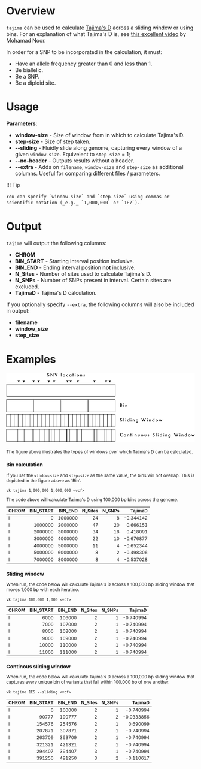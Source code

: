 # Overview

`tajima` can be used to calculate [Tajima's D](https://en.wikipedia.org/wiki/Tajima%27s_D) across a sliding window or using bins. For an explanation of what Tajima's D is, see [this excellent video](https://www.youtube.com/watch?v=wiyay4YMq2A) by Mohamad Noor.

In order for a SNP to be incorporated in the calculation, it must:

* Have an allele frequency greater than 0 and less than 1. 
* Be biallelic.
* Be a SNP.
* Be a diploid site.

# Usage

__Parameters__:

* __window-size__ - Size of window from in which to calculate Tajima's D.
* __step-size__ - Size of step taken. 
* __--sliding__ - Fluidly slide along genome, capturing every window of a given `window-size`. Equivelent to `step-size` = 1;
* __--no-header__ - Outputs results without a header. 
* __--extra__ - Adds on `filename`, `window-size` and `step-size` as additional columns. Useful for comparing different files / parameters. 

!!! Tip

    You can specify `window-size` and `step-size` using commas or scientific notation (_e.g._ `1,000,000` or `1E7`).

# Output

`tajima` will output the following columns:

* __CHROM__
* __BIN_START__ - Starting interval position inclusive.
* __BIN_END__ - Ending interval position __not__ inclusive.
* __N_Sites__ - Number of sites used to calculate Tajima's D.
* __N_SNPs__ - Number of SNPs present in interval. Certain sites are excluded.
* __TajimaD__ - Tajima's D calculation.

If you optionally specify `--extra`, the following columns will also be included in output:

* __filename__
* __window_size__ 
* __step_size__

# Examples

![Tajima](tajima.png)

<small>The figure above illustrates the types of windows over which Tajima's D can be calculated. 

### Bin calculation

If you set the `window-size` and `step-size` as the same value, the bins will not overlap. This is depicted in the figure above as 'Bin'. 

```
vk tajima 1,000,000 1,000,000 <vcf>
```

The code above will calculate Tajima's D using 100,000 bp bins across the genome.

| CHROM   |   BIN_START |   BIN_END |   N_Sites |   N_SNPs |   TajimaD |
|:--------|------------:|----------:|----------:|---------:|----------:|
| I       |           0 |   1000000 |        24 |        8 | -0.344142 |
| I       |     1000000 |   2000000 |        47 |       20 |  0.666153 |
| I       |     2000000 |   3000000 |        34 |       18 |  0.418091 |
| I       |     3000000 |   4000000 |        22 |       10 | -0.676877 |
| I       |     4000000 |   5000000 |        11 |        4 | -0.652344 |
| I       |     5000000 |   6000000 |         8 |        2 | -0.498306 |
| I       |     7000000 |   8000000 |         8 |        4 | -0.537028 |


### Sliding window

When run, the code below will calculate Tajima's D across a 100,000 bp sliding window that moves 1,000 bp with each iteratino.

```
vk tajima 100,000 1,000 <vcf>
```

| CHROM   |   BIN_START |   BIN_END |   N_Sites |   N_SNPs |   TajimaD |
|:--------|------------:|----------:|----------:|---------:|----------:|
| I       |        6000 |    106000 |         2 |        1 | -0.740994 |
| I       |        7000 |    107000 |         2 |        1 | -0.740994 |
| I       |        8000 |    108000 |         2 |        1 | -0.740994 |
| I       |        9000 |    109000 |         2 |        1 | -0.740994 |
| I       |       10000 |    110000 |         2 |        1 | -0.740994 |
| I       |       11000 |    111000 |         2 |        1 | -0.740994 |


### Continous sliding window

When run, the code below will calculate Tajima's D across a 100,000 bp sliding window that captures every unique bin of variants that fall within 100,000 bp of one another.

```
vk tajima 1E5 --sliding <vcf>
```

| CHROM   |   BIN_START |   BIN_END |   N_Sites |   N_SNPs |    TajimaD |
|:--------|------------:|----------:|----------:|---------:|-----------:|
| I       |           0 |    100000 |         2 |        1 | -0.740994  |
| I       |       90777 |    190777 |         2 |        2 | -0.0333856 |
| I       |      154576 |    254576 |         2 |        1 |  0.690099  |
| I       |      207871 |    307871 |         2 |        1 | -0.740994  |
| I       |      263709 |    363709 |         2 |        1 | -0.740994  |
| I       |      321321 |    421321 |         2 |        1 | -0.740994  |
| I       |      294407 |    394407 |         3 |        1 | -0.740994  |
| I       |      391250 |    491250 |         3 |        2 | -0.110617  |


